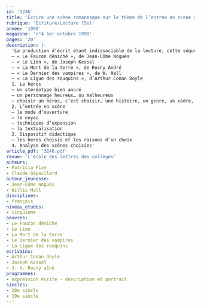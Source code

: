 ```yaml
---
id: '3246'
title: 'Écrire une scène romanesque sur le thème de l’entrée en scène du héros. Séquence'
rubrique: 'Écriture/Lecture [5e]'
annee: '1998'
magazine: 'n°4 1er octobre 1998'
pages: '20'
description: |-
  'La production d’écrit étant indissociable de la lecture, cette séquence s’appuie sur l’étude d’un groupement de textes :
  – « Le Faucon déniché », de Jean-Côme Noguès
  – « Le Lion », de Joseph Kessel
  – « La Mort de la terre », de Rosny André
  – « Le Dernier des vampires », de W. Hall
  – « La Ligue des rouquins », d’Arthur Conan Doyle
  1. Le héros
  – un stéréotype bien ancré
  – un personnage heureux… ou malheureux
  – choisir un héros, c’est choisir… une histoire, un genre, un cadre, une époque, une perspective, un regard…
  2. L’entrée en scène
  – le mode d’ouverture
  – le noyau
  – techniques d’expansion
  – la textualisation
  3. Dispositif didactique
  – les héros choisis et les raisons d’un choix
  4. Analyse des scènes choisies'
article_pdf: '3246.pdf'
revue: 'L’école des lettres des collèges'
auteurs:
- Patricia Fize
- Claude Gapaillard
auteur_jeunesse:
- Jean-Côme Noguès
- Willis Hall
disciplines:
- français
niveau_etudes:
- cinquième
oeuvres:
- Le Faucon déniché
- Le Lion
- La Mort de la terre
- Le Dernier des vampires
- La Ligue des rouquins
ecrivains:
- Arthur Conan Doyle
- Joseph Kessel
- J. H. Rosny aîné
programmes:
- expression écrite - description et portrait
siecles:
- 20e siècle
- 19e siècle
---
```

